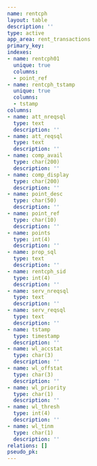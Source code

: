 ```yaml
---
name: rentcph
layout: table
description: ''
type: active
app_area: rent_transactions
primary_key: 
indexes:
- name: rentcph01
  unique: true
  columns:
  - point_ref
- name: rentcph_tstamp
  unique: true
  columns:
  - tstamp
columns:
- name: att_nreqsql
  type: text
  description: ''
- name: att_reqsql
  type: text
  description: ''
- name: comp_avail
  type: char(200)
  description: ''
- name: comp_display
  type: char(200)
  description: ''
- name: point_desc
  type: char(50)
  description: ''
- name: point_ref
  type: char(10)
  description: ''
- name: points
  type: int(4)
  description: ''
- name: prop_sql
  type: text
  description: ''
- name: rentcph_sid
  type: int(4)
  description: ''
- name: serv_nreqsql
  type: text
  description: ''
- name: serv_reqsql
  type: text
  description: ''
- name: tstamp
  type: timestamp
  description: ''
- name: wl_accstat
  type: char(3)
  description: ''
- name: wl_offstat
  type: char(3)
  description: ''
- name: wl_priority
  type: char(1)
  description: ''
- name: wl_thresh
  type: int(4)
  description: ''
- name: wl_tinm
  type: char(1)
  description: ''
relations: []
pseudo_pk: 
---
```


